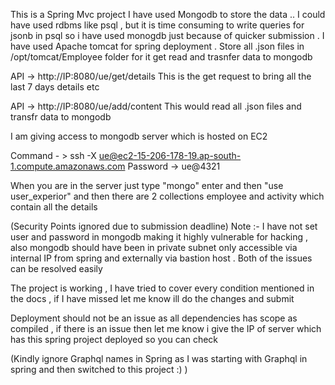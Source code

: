 This is a Spring Mvc project
I have used Mongodb to store the data .. I could have used rdbms like psql , but it is time consuming to write queries for
jsonb in psql so i have used monogdb just because of quicker submission .
I have used Apache tomcat for spring deployment .
Store all .json files in /opt/tomcat/Employee folder for it get read and trasnfer data to mongodb 

API -> http://IP:8080/ue/get/details
    This is the get request to bring all the last 7 days details etc
    

API -> http://IP:8080/ue/add/content
    This would read all .json files and transfr data to mongodb
    
I am giving access to mongodb server which is hosted on EC2

Command - > ssh -X ue@ec2-15-206-178-19.ap-south-1.compute.amazonaws.com
Password -> ue@4321

When you are in the server just  type "mongo" enter and then "use user_experior" and then there are 2 collections
employee and activity which contain all the details 

(Security Points ignored due to submission deadline)
Note :- I have not set user and password in mongodb making it highly vulnerable for hacking , also mongodb should have been in private
subnet only accessible via internal IP from spring and externally via bastion host . Both of the issues can be resolved easily

The project is working , I have tried to cover every condition mentioned in the docs , if I have missed let me know ill do the changes
and submit

Deployment should not be an issue as all dependencies has scope as compiled , if there is an issue then let me know i give the 
IP of server which has this spring project deployed so you can check 


(Kindly ignore Graphql names in Spring  as I was starting with Graphql in spring and then switched to this project :) )
